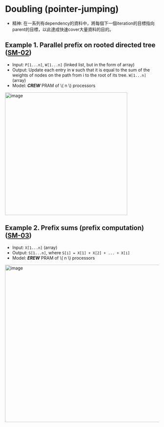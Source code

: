 # Doubling (pointer-jumping)

- 精神: 在一系列有dependency的資料中，將每個下一個iteration的目標指向parent的目標，以此達成快速cover大量資料的目的。

## Example 1. Parallel prefix on rooted directed tree ([SM-02](https://github.com/NTHU-SCOPELAB/parallel-algorithm-code/tree/main/SM02_Parallel_Prefix_On_A_Rooted_Directed_Tree))
- Input: `P[1...n]`, `W[1...n]` (linked list, but in the form of array)
- Output: Update each entry in `W` such that it is equal to the sum of the weights of nodes on the path from i to the root of its tree. `W[1...n]` (array)
- Model: ***CREW*** PRAM of \\( n \\) processors  
<img width="400" alt="image" src="https://github.com/user-attachments/assets/db66b04f-902c-430b-9d60-e5e9214fb258" />


## Example 2. Prefix sums (prefix computation) ([SM-03](https://github.com/NTHU-SCOPELAB/parallel-algorithm-code/tree/main/SM03_Prefix_Sums))
- Input: `X[1...n]` (array)
- Output: `S[1...n]`, where `S[i] = X[1] + X[2] + ... + X[i]`
- Model: ***EREW*** PRAM of \\( n \\) processors  
<img width="513" alt="image" src="https://github.com/user-attachments/assets/c0b401bc-c950-4f5d-8e35-77b46497b90f" />
